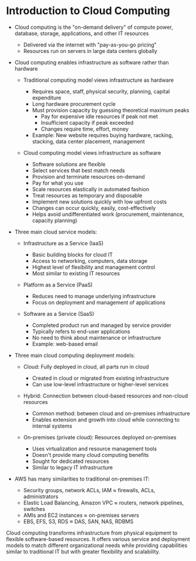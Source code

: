 # Introduction to Cloud Computing

* Cloud computing is the "on-demand delivery" of compute power, database, storage, applications, and other IT resources
  * Delivered via the internet with "pay-as-you-go pricing"
  * Resources run on servers in large data centers globally

* Cloud computing enables infrastructure as software rather than hardware
  * Traditional computing model views infrastructure as hardware
    * Requires space, staff, physical security, planning, capital expenditure
    * Long hardware procurement cycle
    * Must provision capacity by guessing theoretical maximum peaks
      * Pay for expensive idle resources if peak not met
      * Insufficient capacity if peak exceeded
      * Changes require time, effort, money
    * Example: New website requires buying hardware, racking, stacking, data center placement, management

  * Cloud computing model views infrastructure as software
    * Software solutions are flexible
    * Select services that best match needs
    * Provision and terminate resources on-demand
    * Pay for what you use
    * Scale resources elastically in automated fashion
    * Treat resources as temporary and disposable
    * Implement new solutions quickly with low upfront costs
    * Changes can occur quickly, easily, cost-effectively
    * Helps avoid undifferentiated work (procurement, maintenance, capacity planning)

* Three main cloud service models:
  * Infrastructure as a Service (IaaS)
    * Basic building blocks for cloud IT
    * Access to networking, computers, data storage
    * Highest level of flexibility and management control
    * Most similar to existing IT resources
  
  * Platform as a Service (PaaS)
    * Reduces need to manage underlying infrastructure
    * Focus on deployment and management of applications
  
  * Software as a Service (SaaS)
    * Completed product run and managed by service provider
    * Typically refers to end-user applications
    * No need to think about maintenance or infrastructure
    * Example: web-based email

* Three main cloud computing deployment models:
  * Cloud: Fully deployed in cloud, all parts run in cloud
    * Created in cloud or migrated from existing infrastructure
    * Can use low-level infrastructure or higher-level services
  
  * Hybrid: Connection between cloud-based resources and non-cloud resources
    * Common method: between cloud and on-premises infrastructure
    * Enables extension and growth into cloud while connecting to internal systems
  
  * On-premises (private cloud): Resources deployed on-premises
    * Uses virtualization and resource management tools
    * Doesn't provide many cloud computing benefits
    * Sought for dedicated resources
    * Similar to legacy IT infrastructure

* AWS has many similarities to traditional on-premises IT:
  * Security groups, network ACLs, IAM ≈ firewalls, ACLs, administrators
  * Elastic Load Balancing, Amazon VPC ≈ routers, network pipelines, switches
  * AMIs and EC2 instances ≈ on-premises servers
  * EBS, EFS, S3, RDS ≈ DAS, SAN, NAS, RDBMS

Cloud computing transforms infrastructure from physical equipment to flexible software-based resources. It offers various service and deployment models to match different organizational needs while providing capabilities similar to traditional IT but with greater flexibility and scalability.
